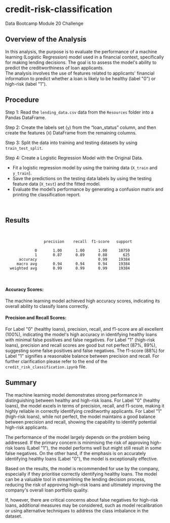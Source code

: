 # credit-risk-classification
Data Bootcamp Module 20 Challenge

## Overview of the Analysis

In this analysis, the purpose is to evaluate the performance of a machine learning (Logistic Regression) model used in a financial context, specifically for making lending decisions.   The goal is to assess the model's ability to predict the creditworthiness of loan applicants.  
The analysis involves the use of features related to applicants' financial information to predict whether a loan is likely to be healthy (label "0") or high-risk (label "1").

## Procedure

Step 1:  Read the `lending_data.csv` data from the `Resources` folder into a Pandas DataFrame.

Step 2:  Create the labels set (`y`)  from the “loan_status” column, and then create the features (`X`) DataFrame from the remaining columns.  

Step 3: Split the data into training and testing datasets by using `train_test_split`.  

Step 4: Create a Logistic Regression Model with the Original Data.  
* Fit a logistic regression model by using the training data (`X_train` and `y_train`).
* Save the predictions on the testing data labels by using the testing feature data (`X_test`) and the fitted model.
* Evaluate the model’s performance by generating a confusion matrix and printing the classification report.  
<br>

## Results
<br>

                     precision    recall  f1-score   support

                 0       1.00      1.00      1.00     18759
                 1       0.87      0.89      0.88       625
          accuracy                           0.99     19384
         macro avg       0.94      0.94      0.94     19384
      weighted avg       0.99      0.99      0.99     19384
<br>

#### Accuracy Scores:

The machine learning model achieved high accuracy scores, indicating its overall ability to classify loans correctly.

#### Precision and Recall Scores:

For Label "0" (healthy loans), precision, recall, and f1-score are all excellent (100%), indicating the model's high accuracy in identifying healthy loans with minimal false positives and false negatives.
For Label "1" (high-risk loans), precision and recall scores are good but not perfect (87%, 89%), suggesting some false positives and false negatives. The f1-score (88%) for Label "1" signifies a reasonable balance between precision and recall.
For further clarification please refer to the end of the `credit_risk_classification.ipynb` file.



## Summary
The machine learning model demonstrates strong performance in distinguishing between healthy and high-risk loans. For Label "0" (healthy loans), the model excels in terms of precision, recall, and f1-score, making it highly reliable in correctly identifying creditworthy applicants. For Label "1" (high-risk loans), while not perfect, the model maintains a good balance between precision and recall, showing the capability to identify potential high-risk applicants.

The performance of the model largely depends on the problem being addressed. If the primary concern is minimising the risk of approving high-risk loans (Label "1"), the model performs well but might still result in some false negatives. On the other hand, if the emphasis is on accurately identifying healthy loans (Label "0"), the model is exceptionally effective.

Based on the results, the model is recommended for use by the company, especially if they prioritise correctly identifying healthy loans. 
The model can be a valuable tool in streamlining the lending decision process, reducing the risk of approving high-risk loans and ultimately improving the company's overall loan portfolio quality.

If, however, there are critical concerns about false negatives for high-risk loans, additional measures may be considered, such as model recalibration or using alternative techniques to address the class imbalance in the dataset.
